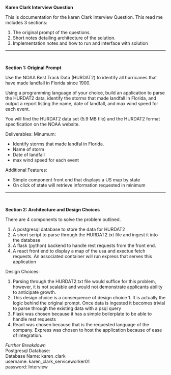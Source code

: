 
**Karen Clark Interview Question**


This is documentation for the karen Clark Interview Question. This read me includes 3 sections:
1. The original prompt of the questions.
2. Short notes detailing architecture of the solution.
3. Implementation notes and how to run and interface with solution

---
<br />

**Section 1: Original Prompt**
<br />

Use the NOAA Best Track Data (HURDAT2) to identify all hurricanes that have
made landfall in Florida since 1900.

Using a programming language of your choice, build an application to parse the HURDAT2 data, identify
the storms that made landfall in Florida, and output a report listing the name, date of landfall, and max
wind speed for each event.

You will find the HURDAT2 data set (5.9 MB file) and the HURDAT2 format specification on the NOAA
website.


Deliverables: 
Minumum: 
* Identify storms that made landfal in Florida. 
* Name of storm
* Date of landfall
* max wind speed for each event

Additional Features:
* Simple component front end that displays a US map by state
* On click of state will retrieve information requested in minimum

---
<br />

**Section 2: Architecture and Design Choices**
<br />

There are 4 components to solve the problem outlined. 
1. A postgresql database to store the data for HURDAT2
2. A short script to parse through the HURDAT2.txt file and ingest it into the database
3. A flask (python) backend to handle rest requests from the front end. 
4. A react front end to display a map of the usa and exectue fetch requests. An associated container will run express that serves this application


Design Choices: 
1. Parsing through the HURDAT2.txt file would suffice for this problem, however, it is not scalable and would not demonstrate applicants ability to anticipate growth.
2. This design choice is a consequence of design choice 1. It is actually the logic behind the original prompt. Once data is ingested it becomes trivial to parse through the existing data with a psql query
3. Flask was chosen because it has a simple boilerplate to be able to handle rest requests 
4. React was chosen because that is the requested language of the company. Express was chosen to host the application because of ease of integration. 

*Further Breakdown*
<br />
Postgresql Database: <br />
Database Name: karen_clark <br />
username: karen_clark_serviceworker01 <br />
password: Interview


